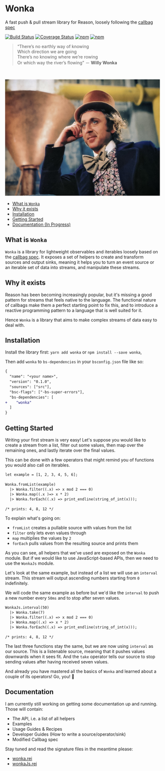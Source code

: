 # Wonka

A fast push & pull stream library for Reason, loosely following the [callbag spec](https://github.com/callbag/callbag)

[![Build Status](https://travis-ci.org/kitten/wonka.svg?branch=master)](https://travis-ci.org/kitten/wonka)
[![Coverage Status](https://coveralls.io/repos/github/kitten/wonka/badge.svg?branch=master)](https://coveralls.io/github/kitten/wonka?branch=master)
[![npm](https://img.shields.io/npm/v/wonka.svg)](https://www.npmjs.com/package/wonka)
[![npm](https://img.shields.io/npm/l/wonka.svg)](https://www.npmjs.com/package/wonka)

> “There’s no earthly way of knowing<br>
> Which direction we are going<br>
> There’s no knowing where we’re rowing<br>
> Or which way the river’s flowing” － **Willy Wonka**

<br>

![Wonka](/docs/wonka.jpg?raw=true)

* [What is `Wonka`](#what-is-wonka)
* [Why it exists](#why-it-exists)
* [Installation](#installation)
* [Getting Started](#getting-started)
* [Documentation (In Progress)](#documentation)

## What is `Wonka`

`Wonka` is a library for lightweight observables and iterables loosely based on the [callbag spec](https://github.com/callbag/callbag).
It exposes a set of helpers to create and transform sources and output sinks, meaning it helps you to turn an event source or an
iterable set of data into streams, and manipulate these streams.

## Why it exists

Reason has been becoming increasingly popular, but it's missing a good pattern for streams that feels native to the language.
The functional nature of callbags make them a perfect starting point to fix this, and to introduce a reactive programming
pattern to a language that is well suited for it.

Hence `Wonka` is a library that aims to make complex streams of data easy to deal with.

## Installation

Install the library first: `yarn add wonka` or `npm install --save wonka`,

Then add `wonka` to `bs-dependencies` in your `bsconfig.json` file like so:

```diff
{
  "name": "<your name>",
  "version": "0.1.0",
  "sources": ["src"],
  "bsc-flags": ["-bs-super-errors"],
  "bs-dependencies": [
+    "wonka"
  ]
}
```

## Getting Started

Writing your first stream is very easy! Let's suppose you would like to create a stream from a list, filter out some values,
then map over the remaining ones, and lastly iterate over the final values.

This can be done with a few operators that might remind you of functions you would also call on iterables.

```reason
let example = [1, 2, 3, 4, 5, 6];

Wonka.fromList(example)
  |> Wonka.filter((.x) => x mod 2 === 0)
  |> Wonka.map((.x )=> x * 2)
  |> Wonka.forEach((.x) => print_endline(string_of_int(x)));

/* prints: 4, 8, 12 */
```

To explain what's going on:

- `fromList` creates a pullable source with values from the list
- `filter` only lets even values through
- `map` multiplies the values by `2`
- `forEach` pulls values from the resulting source and prints them

As you can see, all helpers that we've used are exposed on the `Wonka` module.
But if we would like to use JavaScript-based APIs, then we need to use the `WonkaJs` module.

Let's look at the same example, but instead of a list we will use an `interval` stream.
This stream will output ascending numbers starting from `0` indefinitely.

We will code the same example as before but we'd like the `interval` to push
a new number every `50ms` and to stop after seven values.

```reason
WonkaJs.interval(50)
  |> Wonka.take(7)
  |> Wonka.filter((.x) => x mod 2 === 0)
  |> Wonka.map((.x) => x * 2)
  |> Wonka.forEach((.x) => print_endline(string_of_int(x)));

/* prints: 4, 8, 12 */
```

The last three functions stay the same, but we are now using `interval` as our source.
This is a listenable source, meaning that it pushes values downwards when it sees fit.
And the `take` operator tells our source to stop sending values after having received seven
values.

And already you have mastered all the basics of `Wonka` and learned about a couple of its operators!
Go, you! :tada:

## Documentation

I am currently still working on getting some documentation up and running. Those will contain:

- The API, i.e. a list of all helpers
- Examples
- Usage Guides & Recipes
- Developer Guides (How to write a source/operator/sink)
- Modified Callbag spec

Stay tuned and read the signature files in the meantime please:

- [wonka.rei](./src/wonka.rei)
- [wonkaJs.rei](./src/wonka.rei)


